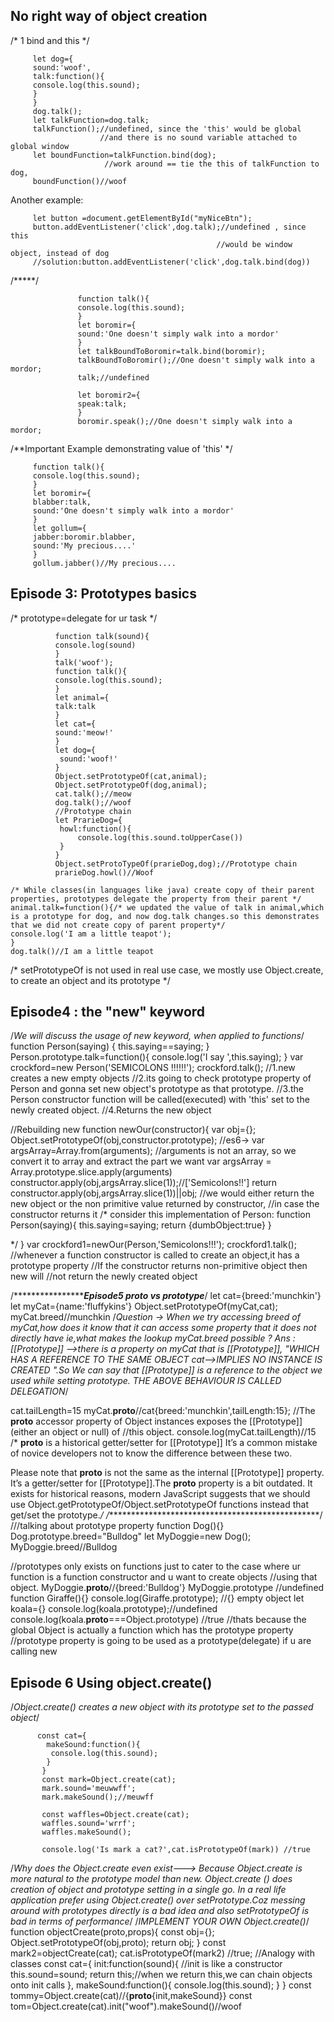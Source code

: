 ## No right way of object creation

/* 1 bind and this */
```
     let dog={
     sound:'woof',
     talk:function(){
     console.log(this.sound);
     }
     }
     dog.talk();
     let talkFunction=dog.talk;
     talkFunction();//undefined, since the 'this' would be global
                    //and there is no sound variable attached to global window
     let boundFunction=talkFunction.bind(dog);
                     //work around == tie the this of talkFunction to dog,
     boundFunction()//woof
```
 Another example:
 
```
     let button =document.getElementById("myNiceBtn");
     button.addEventListener('click',dog.talk);//undefined , since this
                                              //would be window object, instead of dog
     //solution:button.addEventListener('click',dog.talk.bind(dog))
```
/*****/
```
               function talk(){
               console.log(this.sound);
               }
               let boromir={
               sound:'One doesn't simply walk into a mordor'
               }
               let talkBoundToBoromir=talk.bind(boromir);
               talkBoundToBoromir();//One doesn't simply walk into a mordor;
               talk;//undefined
               
               let boromir2={
               speak:talk;
               }
               boromir.speak();//One doesn't simply walk into a mordor;

```

/**Important Example demonstrating value of 'this' */
```
     function talk(){
     console.log(this.sound);
     }
     let boromir={
     blabber:talk,
     sound:'One doesn't simply walk into a mordor'
     }
     let gollum={
     jabber:boromir.blabber,
     sound:'My precious....'
     }
     gollum.jabber()//My precious....
```

## Episode 3: Prototypes basics
/* prototype=delegate for ur task */
```
          function talk(sound){
          console.log(sound)
          }
          talk('woof');
          function talk(){
          console.log(this.sound);
          }
          let animal={
          talk:talk
          }
          let cat={
          sound:'meow!'
          }
          let dog={
           sound:'woof!'
          }
          Object.setPrototypeOf(cat,animal);
          Object.setPrototypeOf(dog,animal);
          cat.talk();//meow
          dog.talk();//woof
          //Prototype chain
          let PrarieDog={
           howl:function(){
               console.log(this.sound.toUpperCase())
           }
          }
          Object.setProtoTypeOf(prarieDog,dog);//Prototype chain
          prarieDog.howl()//Woof

/* While classes(in languages like java) create copy of their parent properties, prototypes delegate the property from their parent */
animal.talk=function(){/* we updated the value of talk in animal,which is a prototype for dog, and now dog.talk changes.so this demonstrates that we did not create copy of parent property*/
console.log('I am a little teapot');
}
dog.talk()//I am a little teapot
```
/* setPrototypeOf is not used in real use case, we mostly use Object.create, to create an object and its prototype */



## Episode4 : the "new" keyword
/*We will discuss the usage of new keyword, when applied to functions*/ 
function Person(saying)
{
  this.saying==saying;
}
Person.prototype.talk=function(){
console.log('I say ',this.saying);
}
var crockford=new Person('SEMICOLONS !!!!!!');
crockford.talk();
//1.new creates a new empty objects
//2.its going to check prototype property of Person and gonna set new object's prototype as that prototype.
//3.the Person constructor function will be called(executed) with 'this' set to the newly created object.
//4.Returns the new object 

//Rebuilding new
function newOur(constructor){
var obj={};
Object.setPrototypeOf(obj,constructor.prototype);
//es6-> var argsArray=Array.from(arguments);
 //arguments is not an array, so we convert it to array and extract the part we want
var argsArray = Array.prototype.slice.apply(arguments)
constructor.apply(obj,argsArray.slice(1));//['Semicolons!!']
return constructor.apply(obj,argsArray.slice(1))||obj;
//we would either return the new object or the non primitive value returned by  constructor,
 //in case the constructor returns it
/*
consider this implementation of Person:
function Person(saying){
this.saying=saying;
return {dumbObject:true}
}

*/
}
var crockford1=newOur(Person,'Semicolons!!!');
crockford1.talk();
//whenever a function constructor is called to create an object,it has a prototype property
//If the constructor returns non-primitive object then new will
//not return the newly created object




/*********************************Episode5 __proto__ vs prototype*****************/
let cat={breed:'munchkin'}
let myCat={name:'fluffykins'}
Object.setPrototypeOf(myCat,cat);
myCat.breed//munchkin
/*Question -> When we try accessing breed of myCat,how does it know that it can access some property that it does not directly have ie,what makes the lookup
  myCat.breed possible ?
  Ans : [[Prototype]] -->there is a property on myCat that is [[Prototype]],
 "WHICH HAS A REFERENCE TO THE SAME OBJECT cat-->IMPLIES NO INSTANCE IS CREATED ".So
  We can say that [[Prototype]] is a reference to the object we used while setting prototype.
  THE ABOVE BEHAVIOUR IS CALLED DELEGATION*/

cat.tailLength=15
myCat.__proto__//cat{breed:'munchkin',tailLength:15};
//The __proto__ accessor property of Object instances exposes the [[Prototype]] (either an object or null) of 
//this object.
console.log(myCat.tailLength)//15
/*
__proto__ is a historical getter/setter for [[Prototype]]
It’s a common mistake of novice developers not to know the difference between these two.

Please note that __proto__ is not the same as the internal [[Prototype]] property. 
It’s a getter/setter for [[Prototype]].The __proto__ property is a bit outdated.
It exists for historical reasons, modern JavaScript suggests that we should 
use Object.getPrototypeOf/Object.setPrototypeOf
functions instead that get/set the prototype.*/
/*************************************************/
///talking about prototype property
function Dog(){}
Dog.prototype.breed="Bulldog"
let MyDoggie=new Dog();
MyDoggie.breed//Bulldog

//prototypes only exists on functions just to cater to the case where ur function is a function constructor and u want to create objects 
//using that  object.
MyDoggie.__proto__//{breed:'Bulldog'}
MyDoggie.prototype //undefined
function Giraffe(){}
console.log(Giraffe.prototype); //{} empty object
let koala={}
console.log(koala.prototype);//undefined
console.log(koala.__proto__===Object.prototype) //true
//thats because the global Object is actually a function which has the prototype property
//prototype property is going to be used as a prototype(delegate) if u are calling new

## Episode 6 Using object.create()
/*Object.create() creates a new object with its prototype set to the passed object*/
   ```
         const cat={
           makeSound:function(){
            console.log(this.sound); 
           }
          }
          const mark=Object.create(cat);
          mark.sound='meuwwff';
          mark.makeSound();//meuwff
          
          const waffles=Object.create(cat);
          waffles.sound='wrrf';
          waffles.makeSound();
          
          console.log('Is mark a cat?',cat.isPrototypeOf(mark)) //true
```
/*Why does the Object.create even exist---> Because Object.create is more natural to the prototype model than new.
Object.create () does creation of object and prototype setting in a single go. 
In a real life application prefer using Object.create() over setPrototype.Coz messing around with prototypes directly is a bad idea and also setPrototypeOf is bad
in terms of performance*/
/*IMPLEMENT YOUR OWN Object.create()*/
function objectCreate(proto,props){
 const obj={};
 Object.setPrototypeOf(obj,proto);
 return obj;
}
const mark2=objectCreate(cat);
cat.isPrototypeOf(mark2) //true;
//Analogy with classes
const cat={
 init:function(sound){ //init is like a constructor
  this.sound=sound;
  return this;//when we return this,we can chain objects onto init calls
 },
 makeSound:function(){
 console.log(this.sound);
 }
}
const tommy=Object.create(cat)//{__proto__{init,makeSound}}
const tom=Object.create(cat).init("woof").makeSound()//woof
